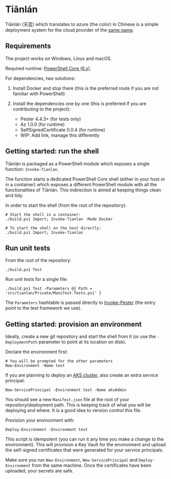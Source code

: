 # Tiānlán

Tiānlán (天蓝) which translates to azure (the color) in Chinese is a simple
deployment system for the cloud provider of the [same name](https://azure.microsoft.com/en-us/).

## Requirements

The project works on Windows, Linux and macOS.

Required runtime: [PowerShell Core (6.x)](https://github.com/PowerShell/PowerShell).

For dependencies, two solutions:

1. Install Docker and stop there (this is the preferred route if you are not familiar with PowerShell)

2. Install the dependencies one by one (this is preferred if you are contributing to the project):

   - Pester 4.4.3+ (for tests only)
   - Az 1.0.0 (for runtime)
   - SelfSignedCertificate 0.0.4 (for runtime)
   - WIP: Add link, manage this differently

## Getting started: run the shell

Tiānlán is packaged as a PowerShell module which exposes a single function: `Invoke-Tianlan`.

The function starts a dedicated PowerShell Core shell (either in your host or in a container) which
exposes a different PowerShell module with all the functionalities of Tiānlán. This indirection is
aimed at keeping things clean and tidy.

In order to start the shell (from the root of the repository):

``` PS
# Start the shell in a container:
./build.ps1 Import; Invoke-Tianlan -Mode Docker

# To start the shell on the host directly:
./build.ps1 Import; Invoke-Tianlan
```

## Run unit tests

From the root of the repository:

``` PS
./build.ps1 Test
```

Run unit tests for a single file:

``` PS
./build.ps1 Test -Parameters @{ Path = 'src/tianlan/Private/Manifest.Tests.ps1' }
```

The `Parameters` hashtable is passed directly to [Invoke-Pester](https://github.com/pester/Pester/wiki/Invoke-Pester) (the entry point to the test framework we use).

## Getting started: provision an environment

Ideally, create a new git repository and start the shell from it (or use the `-DeploymentPath` parameter to point at its location on disk).

Declare the environment first:

``` PS
# You will be prompted for the other parameters
New-Environment -Name test
```

If you are planning to deploy an [AKS cluster](https://docs.microsoft.com/en-us/azure/aks/), also create an extra service principal:

``` PS
New-ServicePrincipal -Environment test -Name aksAdmin
```

You should see a new `Manifest.json` file at the root of your repository/deployment path. This is keeping track
of what you will be deploying and where. It is a good idea to version control this file.

Provision your environment with:

``` PS
Deploy-Environment -Environment test
```

This script is idempotent (you can run it any time you make a change to the environment). This will provision a Key Vault for the environment
and upload the self-signed certificates that were generated for your service principals.

Make sure you run `New-Environment`, `New-ServicePrincipal` and `Deploy-Environment` from the same machine. Once the certificates have been
uploaded, your secrets are safe.

